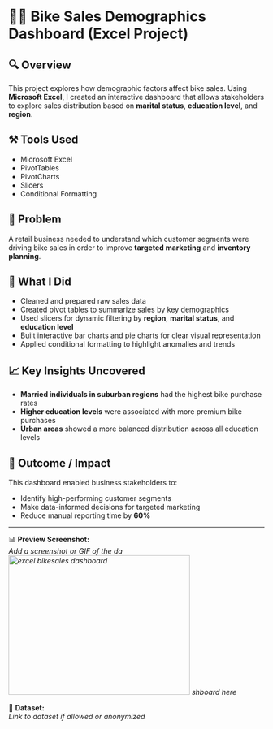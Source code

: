 # 🚴‍♀️ Bike Sales Demographics Dashboard (Excel Project)

## 🔍 Overview
This project explores how demographic factors affect bike sales. Using **Microsoft Excel**, I created an interactive dashboard that allows stakeholders to explore sales distribution based on **marital status**, **education level**, and **region**.

## ⚒️ Tools Used
- Microsoft Excel  
- PivotTables  
- PivotCharts  
- Slicers  
- Conditional Formatting  

## 🧩 Problem
A retail business needed to understand which customer segments were driving bike sales in order to improve **targeted marketing** and **inventory planning**.

## 🔧 What I Did
- Cleaned and prepared raw sales data  
- Created pivot tables to summarize sales by key demographics  
- Used slicers for dynamic filtering by **region**, **marital status**, and **education level**  
- Built interactive bar charts and pie charts for clear visual representation  
- Applied conditional formatting to highlight anomalies and trends  

## 📈 Key Insights Uncovered
- **Married individuals in suburban regions** had the highest bike purchase rates  
- **Higher education levels** were associated with more premium bike purchases  
- **Urban areas** showed a more balanced distribution across all education levels  

## 🎯 Outcome / Impact
This dashboard enabled business stakeholders to:
- Identify high-performing customer segments  
- Make data-informed decisions for targeted marketing  
- Reduce manual reporting time by **60%**

---

📊 **Preview Screenshot:**  
*Add a screenshot or GIF of the da<img width="357" height="275" alt="excel bikesales  dashboard" src="https://github.com/user-attachments/assets/a2f7b8e2-dabb-4393-9859-90828dee311c" />
shboard here*

📁 **Dataset:**  
*Link to dataset if allowed or anonymized*

